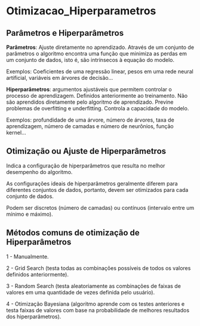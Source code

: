 # Otimizacao_Hiperparametros

## Parâmetros e Hiperparâmetros
<b>Parâmetros</b>: Ajuste diretamente no aprendizado. Através de um conjunto de parâmetros o algoritmo encontra uma função que minimiza as perdas em um conjunto de dados, isto é, são intrínsecos à equação do modelo.

Exemplos: Coeficientes de uma regressão linear, pesos em uma rede neural artificial, variáveis em árvores de decisão...

<b>Hiperparâmetros</b>: argumentos ajustáveis que permitem controlar o processo de aprendizagem. Definidos anteriormente ao treinamento. 
Não são aprendidos diretamente pelo algoritmo de aprendizado.
Previne problemas de overfitting e underfitting.
Controla a capacidade do modelo.

Exemplos:  profundidade de uma árvore, número de árvores, taxa de aprendizagem, número de camadas e número de neurônios, função kernel...

## Otimização ou Ajuste de Hiperparâmetros
Indica a configuração de hiperparâmetros que resulta no melhor desempenho do algoritmo.

As configurações ideais de hiperparâmetros geralmente diferem para diferentes conjuntos de dados, portanto, devem ser otimizados para cada conjunto de dados.

Podem ser discretos (número de camadas) ou contínuos (intervalo entre um mínimo e máximo).

## Métodos comuns de otimização de Hiperparâmetros
1 - Manualmente.

2 - Grid Search (testa todas as combinações possíveis de todos os valores definidos anteriormente).

3 - Random Search (testa aleatoriamente as combinações de faixas de valores em uma quantidade de vezes definida pelo usuário).

4 - Otimização Bayesiana (algoritmo aprende com os testes anteriores e testa faixas de valores com base na probabilidade de melhores resultados dos hiperparâmetros).






